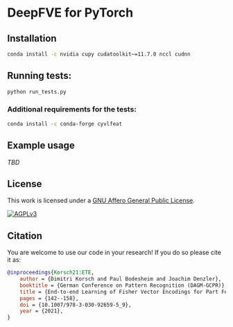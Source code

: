 # DeepFVE for PyTorch

## Installation
```bash
conda install -c nvidia cupy cudatoolkit~=11.7.0 nccl cudnn
```



## Running tests:

```bash
python run_tests.py
```
### Additional requirements for the tests:

```bash
conda install -c conda-forge cyvlfeat
```


## Example usage
*TBD*

## License
This work is licensed under a [GNU Affero General Public License][agplv3].

[![AGPLv3][agplv3-image]][agplv3]

[agplv3]: https://www.gnu.org/licenses/agpl-3.0.html
[agplv3-image]: https://www.gnu.org/graphics/agplv3-88x31.png

## Citation
You are welcome to use our code in your research! If you do so please cite it as:

```bibtex
@inproceedings{Korsch21:ETE,
    author = {Dimitri Korsch and Paul Bodesheim and Joachim Denzler},
    booktitle = {German Conference on Pattern Recognition (DAGM-GCPR)},
    title = {End-to-end Learning of Fisher Vector Encodings for Part Features in Fine-grained Recognition},
    pages = {142--158},
    doi = {10.1007/978-3-030-92659-5_9},
    year = {2021},
}
```
